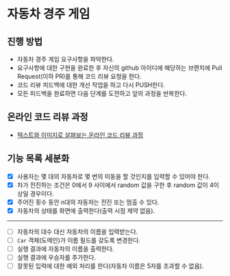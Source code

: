 # 자동차 경주 게임
## 진행 방법
* 자동차 경주 게임 요구사항을 파악한다.
* 요구사항에 대한 구현을 완료한 후 자신의 github 아이디에 해당하는 브랜치에 Pull Request(이하 PR)를 통해 코드 리뷰 요청을 한다.
* 코드 리뷰 피드백에 대한 개선 작업을 하고 다시 PUSH한다.
* 모든 피드백을 완료하면 다음 단계를 도전하고 앞의 과정을 반복한다.

## 온라인 코드 리뷰 과정
* [텍스트와 이미지로 살펴보는 온라인 코드 리뷰 과정](https://github.com/next-step/nextstep-docs/tree/master/codereview)

## 기능 목록 세분화
- [x] 사용자는 몇 대의 자동차로 몇 번의 이동을 할 것인지를 입력할 수 있어야 한다.
- [x] 차가 전진하는 조건은 0에서 9 사이에서 random 값을 구한 후 random 값이 4이상일 경우이다.
- [x] 주어진 횟수 동안 n대의 자동차는 전진 또는 멈출 수 있다.
- [x] 자동차의 상태를 화면에 출력한다(출력 시점 제약 없음).
- - -
- [ ] 자동차의 대수 대신 자동차의 이름을 입력받는다.
- [ ] `Car` 객체(도메인)가 이름 필드를 갖도록 변경한다.
- [ ] 실행 결과에 자동차의 이름을 출력한다.
- [ ] 실행 결과에 우승자를 추가한다.
- [ ] 잘못된 입력에 대한 예외 처리를 한다(자동차 이름은 5자를 초과할 수 없음).